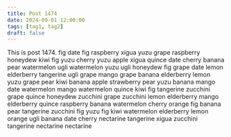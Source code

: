 ```yaml
---
title: Post 1474
date: 2024-09-01 12:00:00
tags: [tag1, tag2]
draft: false
---
```

This is post 1474.
fig
date
fig
raspberry
xigua
yuzu
grape
raspberry
honeydew
kiwi
fig
yuzu
cherry
yuzu
apple
xigua
quince
date
cherry
banana
pear
watermelon
ugli
watermelon
yuzu
ugli
honeydew
fig
grape
date
lemon
elderberry
tangerine
ugli
grape
mango
grape
banana
elderberry
lemon
yuzu
grape
pear
kiwi
banana
apple
strawberry
pear
yuzu
banana
mango
date
watermelon
mango
watermelon
quince
kiwi
fig
tangerine
zucchini
grape
quince
honeydew
zucchini
grape
zucchini
lemon
elderberry
mango
elderberry
quince
raspberry
banana
watermelon
cherry
orange
fig
banana
pear
tangerine
zucchini
fig
yuzu
fig
kiwi
watermelon
elderberry
lemon
orange
ugli
banana
date
cherry
nectarine
tangerine
xigua
zucchini
tangerine
nectarine
nectarine
